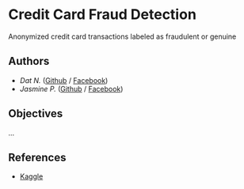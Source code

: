 # Credit Card Fraud Detection
Anonymized credit card transactions labeled as fraudulent or genuine

## Authors 
- *Dat N.* ([Github](https://github.com/hudavn) / [Facebook](https://facebook.com/iamhudaaaaa))
- *Jasmine P.* ([Github](https://github.com/Jasminephannd) / [Facebook](https://www.facebook.com/nguyenngocdoanphan0406))

## Objectives
...

## References
- [Kaggle](https://www.kaggle.com/mlg-ulb/creditcardfraud)
